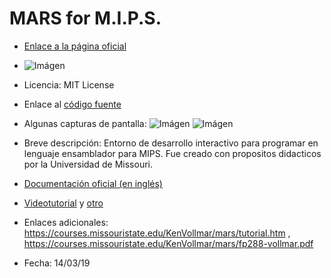# MARS for M.I.P.S.

* [Enlace a la página oficial](http://courses.missouristate.edu/KenVollmar/mars/)

* ![Imágen](http://courses.missouristate.edu/KenVollmar/mars/)

* Licencia: MIT License

* Enlace al [código fuente](https://github.com/thomasrussellmurphy/MARS_Assembler)

* Algunas capturas de pantalla: ![Imágen](https://courses.missouristate.edu/KenVollmar/mars/screenshot_4_0_1.jpg) ![Imágen](https://www.d.umn.edu/~gshute/mips/Mars/screenshots/execute-tab.png)

* Breve descripción: Entorno de desarrollo interactivo para programar en lenguaje ensamblador para MIPS. Fue creado con propositos didacticos por la Universidad de Missouri.

* [Documentación oficial (en inglés)](http://courses.missouristate.edu/KenVollmar/mars/Help/SyscallHelp.html)

* [Videotutorial](https://www.youtube.com/playlist?list=PL5b07qlmA3P6zUdDf-o97ddfpvPFuNa5A) y [otro](https://www.youtube.com/playlist?list=PL1C2GgOjAF-KYdV5bH-xzoybEHreDZ3Kh)

* Enlaces adicionales: https://courses.missouristate.edu/KenVollmar/mars/tutorial.htm , https://courses.missouristate.edu/KenVollmar/mars/fp288-vollmar.pdf

* Fecha: 14/03/19
